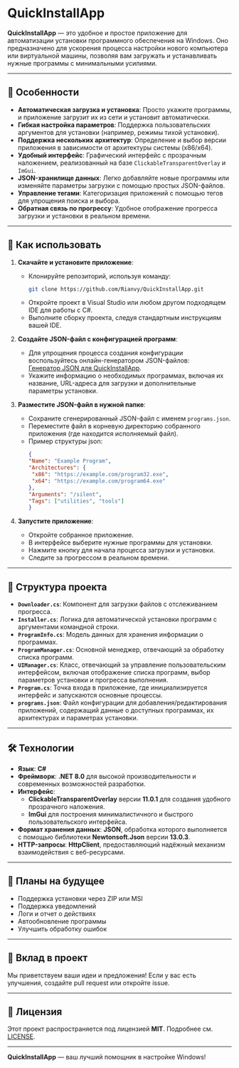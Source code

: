 # QuickInstallApp

**QuickInstallApp** — это удобное и простое приложение для автоматизации установки программного обеспечения на Windows. Оно предназначено для ускорения процесса настройки нового компьютера или виртуальной машины, позволяя вам загружать и устанавливать нужные программы с минимальными усилиями.

---

## 🎯 **Особенности**

- **Автоматическая загрузка и установка**: Просто укажите программы, и приложение загрузит их из сети и установит автоматически.
- **Гибкая настройка параметров**: Поддержка пользовательских аргументов для установки (например, режимы тихой установки).
- **Поддержка нескольких архитектур**: Определение и выбор версии приложения в зависимости от архитектуры системы (x86/x64).
- **Удобный интерфейс**: Графический интерфейс с прозрачным наложением, реализованный на базе `ClickableTransparentOverlay` и `ImGui`.
- **JSON-хранилище данных**: Легко добавляйте новые программы или изменяйте параметры загрузки с помощью простых JSON-файлов.
- **Управление тегами**: Категоризация приложений с помощью тегов для упрощения поиска и выбора.
- **Обратная связь по прогрессу**: Удобное отображение прогресса загрузки и установки в реальном времени.

---

## 🚀 **Как использовать**

1. **Скачайте и установите приложение**:
   - Клонируйте репозиторий, используя команду:  
     ```bash
     git clone https://github.com/Rianvy/QuickInstallApp.git
     ```
   - Откройте проект в Visual Studio или любом другом подходящем IDE для работы с C#.
   - Выполните сборку проекта, следуя стандартным инструкциям вашей IDE.

2. **Создайте JSON-файл с конфигурацией программ**:
   - Для упрощения процесса создания конфигурации воспользуйтесь онлайн-генератором JSON-файлов:  
     [Генератор JSON для QuickInstallApp](https://rianvy.github.io/QuickInstallWeb/).
   - Укажите информацию о необходимых программах, включая их название, URL-адреса для загрузки и дополнительные параметры установки.

3. **Разместите JSON-файл в нужной папке**:
   - Сохраните сгенерированный JSON-файл с именем `programs.json`.
   - Переместите файл в корневую директорию собранного приложения (где находится исполняемый файл).
   - Пример структуры json:
        ```json
     {
       "Name": "Example Program",
       "Architectures": {
         "x86": "https://example.com/program32.exe",
         "x64": "https://example.com/program64.exe"
       },
       "Arguments": "/silent",
       "Tags": ["utilities", "tools"]
     }
     ```

4. **Запустите приложение**:
   - Откройте собранное приложение.
   - В интерфейсе выберите нужные программы для установки.
   - Нажмите кнопку для начала процесса загрузки и установки.
   - Следите за прогрессом в реальном времени.


---

## 📂 **Структура проекта**

- **`Downloader.cs`**: Компонент для загрузки файлов с отслеживанием прогресса.
- **`Installer.cs`**: Логика для автоматической установки программ с аргументами командной строки.
- **`ProgramInfo.cs`**: Модель данных для хранения информации о программах.
- **`ProgramManager.cs`**: Основной менеджер, отвечающий за обработку списка программ.
- **`UIManager.cs`**: Класс, отвечающий за управление пользовательским интерфейсом, включая отображение списка программ, выбор параметров установки и прогресса выполнения.
- **`Program.cs`**: Точка входа в приложение, где инициализируется интерфейс и запускаются основные процессы.
- **`programs.json`**: Файл конфигурации для добавления/редактирования приложений, содержащий данные о доступных программах, их архитектурах и параметрах установки.

---

## 🛠️ **Технологии**

- **Язык**: **C#**
- **Фреймворк**: **.NET 8.0** для высокой производительности и современных возможностей разработки.
- **Интерфейс**: 
  - **ClickableTransparentOverlay** версии **11.0.1** для создания удобного прозрачного наложения.
  - **ImGui** для построения минималистичного и быстрого пользовательского интерфейса.
- **Формат хранения данных**: **JSON**, обработка которого выполняется с помощью библиотеки **Newtonsoft.Json** версии **13.0.3**.
- **HTTP-запросы**: **HttpClient**, предоставляющий надёжный механизм взаимодействия с веб-ресурсами.

---

## 📜 **Планы на будущее**

- Поддержка установки через ZIP или MSI
- Поддержка уведомлений
- Логи и отчет о действиях
- Автообновление программы
- Улучшить обработку ошибок

---

## 🤝 **Вклад в проект**

Мы приветствуем ваши идеи и предложения! Если у вас есть улучшения, создайте pull request или откройте issue.

---

## 📄 **Лицензия**

Этот проект распространяется под лицензией **MIT**. Подробнее см. [LICENSE](LICENSE).

---

**QuickInstallApp** — ваш лучший помощник в настройке Windows!